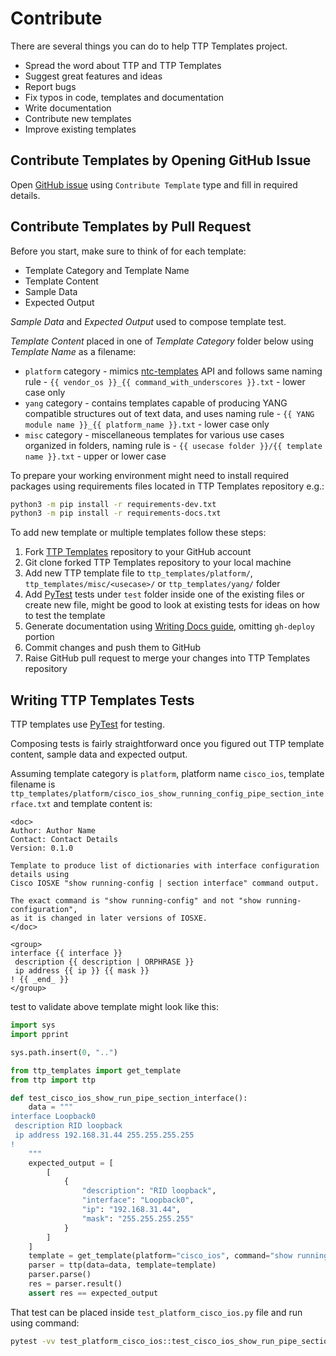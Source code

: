 # Contribute

There are several things you can do to help TTP Templates project.

* Spread the word about TTP and TTP Templates
* Suggest great features and ideas
* Report bugs
* Fix typos in code, templates and documentation
* Write documentation
* Contribute new templates
* Improve existing templates

## Contribute Templates by Opening GitHub Issue

Open [GitHub issue](https://github.com/dmulyalin/ttp_templates/issues) using 
`Contribute Template` type and fill in required details.

## Contribute Templates by Pull Request

Before you start, make sure to think of for each template:

* Template Category and Template Name
* Template Content
* Sample Data
* Expected Output

*Sample Data* and *Expected Output* used to compose template test.

*Template Content* placed in one of *Template Category* folder below using *Template Name* as a filename:

* `platform` category - mimics [ntc-templates](https://github.com/networktocode/ntc-templates) 
  API and follows same naming rule - `{{ vendor_os }}_{{ command_with_underscores }}.txt` - lower case only
* `yang` category - contains templates capable of producing YANG compatible structures out of text data,
  and uses naming rule - `{{ YANG module name }}_{{ platform_name }}.txt` - lower case only
* `misc` category - miscellaneous templates for various use cases organized in folders, naming
  rule is - `{{ usecase folder }}/{{ template name }}.txt` - upper or lower case

To prepare your working environment might need to install required packages using requirements 
files located in TTP Templates repository e.g.:

```bash
python3 -m pip install -r requirements-dev.txt
python3 -m pip install -r requirements-docs.txt
```

To add new template or multiple templates follow these steps:

1. Fork [TTP Templates](https://github.com/dmulyalin/ttp_templates) repository to your GitHub account
2. Git clone forked TTP Templates repository to your local machine
3. Add new TTP template file to `ttp_templates/platform/`, `ttp_templates/misc/<usecase>/` or 
   `ttp_templates/yang/` folder
4. Add [PyTest](https://pypi.org/project/pytest/) tests under `test` folder inside one of the existing 
   files or create new file, might be good to look at existing tests for ideas on how to test the template
5. Generate documentation using [Writing Docs guide](writing_docs.md), omitting `gh-deploy` portion
6. Commit changes and push them to GitHub
7. Raise GitHub pull request to merge your changes into TTP Templates repository

## Writing TTP Templates Tests

TTP templates use [PyTest](https://pypi.org/project/pytest/) for testing.

Composing tests is fairly straightforward once you figured out TTP template content, sample data
and expected output. 

Assuming template category is `platform`, platform name `cisco_ios`, template filename is 
`ttp_templates/platform/cisco_ios_show_running_config_pipe_section_interface.txt` and template 
content is:

```
<doc>
Author: Author Name
Contact: Contact Details
Version: 0.1.0

Template to produce list of dictionaries with interface configuration details using 
Cisco IOSXE "show running-config | section interface" command output.

The exact command is "show running-config" and not "show running-configuration",
as it is changed in later versions of IOSXE.
</doc>

<group>
interface {{ interface }}
 description {{ description | ORPHRASE }}
 ip address {{ ip }} {{ mask }}
! {{ _end_ }}
</group>
```

test to validate above template might look like this:

```python
import sys
import pprint

sys.path.insert(0, "..")

from ttp_templates import get_template
from ttp import ttp

def test_cisco_ios_show_run_pipe_section_interface():
    data = """
interface Loopback0
 description RID loopback
 ip address 192.168.31.44 255.255.255.255
!
    """
    expected_output = [
        [
            {
                "description": "RID loopback",
                "interface": "Loopback0",
                "ip": "192.168.31.44",
                "mask": "255.255.255.255"
            }
        ]
    ]
    template = get_template(platform="cisco_ios", command="show running-config | section interface")
    parser = ttp(data=data, template=template)
    parser.parse()
    res = parser.result()
    assert res == expected_output
```

That test can be placed inside `test_platform_cisco_ios.py` file and run using command:

```bash
pytest -vv test_platform_cisco_ios::test_cisco_ios_show_run_pipe_section_interface
```
